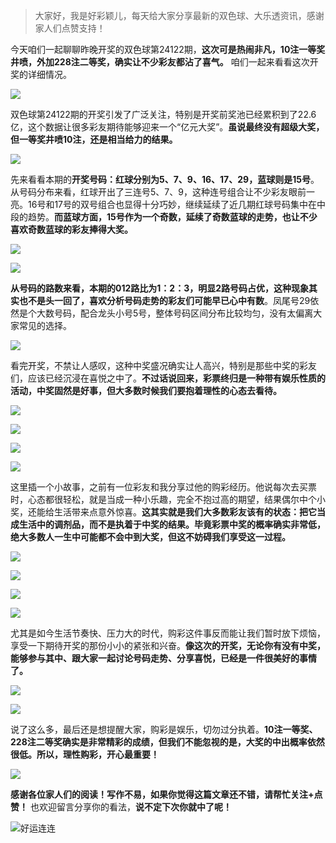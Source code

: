 > 大家好，我是好彩颖儿，每天给大家分享最新的双色球、大乐透资讯，感谢家人们点赞支持！

今天咱们一起聊聊昨晚开奖的双色球第24122期，**这次可是热闹非凡，10注一等奖井喷，外加228注二等奖，确实让不少彩友都沾了喜气。** 咱们一起来看看这次开奖的详细情况。


![](https://cdn.jsdelivr.net/gh/wangwenjie1314/PicCDN/2024-10-25/1729812004489-image.png)



双色球第24122期的开奖引发了广泛关注，特别是开奖前奖池已经累积到了22.6亿，这个数据让很多彩友期待能够迎来一个“亿元大奖”。**虽说最终没有超级大奖，但一等奖井喷10注，还是相当给力的结果。**


![](https://cdn.jsdelivr.net/gh/wangwenjie1314/PicCDN/2024-10-25/1729812234422-image.png)


先来看看本期的**开奖号码：红球分别为5、7、9、16、17、29，蓝球则是15号**。从号码分布来看，红球开出了三连号5、7、9，这种连号组合让不少彩友眼前一亮。16号和17号的双号组合也显得十分巧妙，继续延续了近几期红球号码集中在中段的趋势。**而蓝球方面，15号作为一个奇数，延续了奇数蓝球的走势，也让不少喜欢奇数蓝球的彩友捧得大奖。**



![](https://cdn.jsdelivr.net/gh/wangwenjie1314/PicCDN/2024-10-25/1729811827422-image.png)


![](https://cdn.jsdelivr.net/gh/wangwenjie1314/PicCDN/2024-10-25/1729812044085-image.png)



**从号码的路数来看，本期的012路比为1：2：3，明显2路号码占优，这种现象其实也不是头一回了，喜欢分析号码走势的彩友们可能早已心中有数**。凤尾号29依然是个大数号码，配合龙头小号5号，整体号码区间分布比较均匀，没有太偏离大家常见的选择。


![](https://cdn.jsdelivr.net/gh/wangwenjie1314/PicCDN/2024-10-25/1729811849965-image.png)

看完开奖，不禁让人感叹，这种中奖盛况确实让人高兴，特别是那些中奖的彩友们，应该已经沉浸在喜悦之中了。**不过话说回来，彩票终归是一种带有娱乐性质的活动，中奖固然是好事，但大多数时候我们要抱着理性的心态去看待。**


![](https://cdn.jsdelivr.net/gh/wangwenjie1314/PicCDN/2024-10-25/1729812278461-image.png)


![](https://cdn.jsdelivr.net/gh/wangwenjie1314/PicCDN/2024-10-25/1729812297945-image.png)


![](https://cdn.jsdelivr.net/gh/wangwenjie1314/PicCDN/2024-10-25/1729812288129-image.png)

![](https://cdn.jsdelivr.net/gh/wangwenjie1314/PicCDN/2024-10-25/1729812305022-image.png)



这里插一个小故事，之前有一位彩友和我分享过他的购彩经历。他说每次去买票时，心态都很轻松，就是当成一种小乐趣，完全不抱过高的期望，结果偶尔中个小奖，还能给生活带来点意外惊喜。**这其实就是我们大多数彩友该有的状态：把它当成生活中的调剂品，而不是执着于中奖的结果。毕竟彩票中奖的概率确实非常低，绝大多数人一生中可能都不会中到大奖，但这不妨碍我们享受这一过程。**

![](https://cdn.jsdelivr.net/gh/wangwenjie1314/PicCDN/2024-10-25/1729812311520-image.png)


![](https://cdn.jsdelivr.net/gh/wangwenjie1314/PicCDN/2024-10-25/1729812321033-image.png)

![](https://cdn.jsdelivr.net/gh/wangwenjie1314/PicCDN/2024-10-25/1729812331829-image.png)

![](https://cdn.jsdelivr.net/gh/wangwenjie1314/PicCDN/2024-10-25/1729812339832-image.png)

尤其是如今生活节奏快、压力大的时代，购彩这件事反而能让我们暂时放下烦恼，享受一下期待开奖的那份小小的紧张和兴奋。**像这次的开奖，无论你有没有中奖，能够参与其中、跟大家一起讨论号码走势、分享喜悦，已经是一件很美好的事情了。**


![](https://cdn.jsdelivr.net/gh/wangwenjie1314/PicCDN/2024-10-25/1729812389854-image.png)

![](https://cdn.jsdelivr.net/gh/wangwenjie1314/PicCDN/2024-10-25/1729812406181-image.png)

说了这么多，最后还是想提醒大家，购彩是娱乐，切勿过分执着。**10注一等奖、228注二等奖确实是非常精彩的成绩，但我们不能忽视的是，大奖的中出概率依然很低。所以，理性购彩，开心最重要！**


![](https://cdn.jsdelivr.net/gh/wangwenjie1314/PicCDN/2024-10-25/1729812555041-image.png)




**感谢各位家人们的阅读！写作不易，如果你觉得这篇文章还不错，请帮忙关注+点赞！** 也欢迎留言分享你的看法，**说不定下次你就中了呢！**


![好运连连](https://cdn.jsdelivr.net/gh/wangwenjie1314/PicCDN/2024-10-25/1729812575700-4696715-bbd7558109f5e897ab40899776634f7b632e1e714cbcfd5a75be2a0c71045d50.png)


